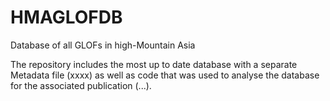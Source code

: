 # HMAGLOFDB
Database of all GLOFs in high-Mountain Asia

The repository includes the most up to date database with a separate Metadata file (xxxx) as well as code that was used to analyse the database for the associated publication (...).
